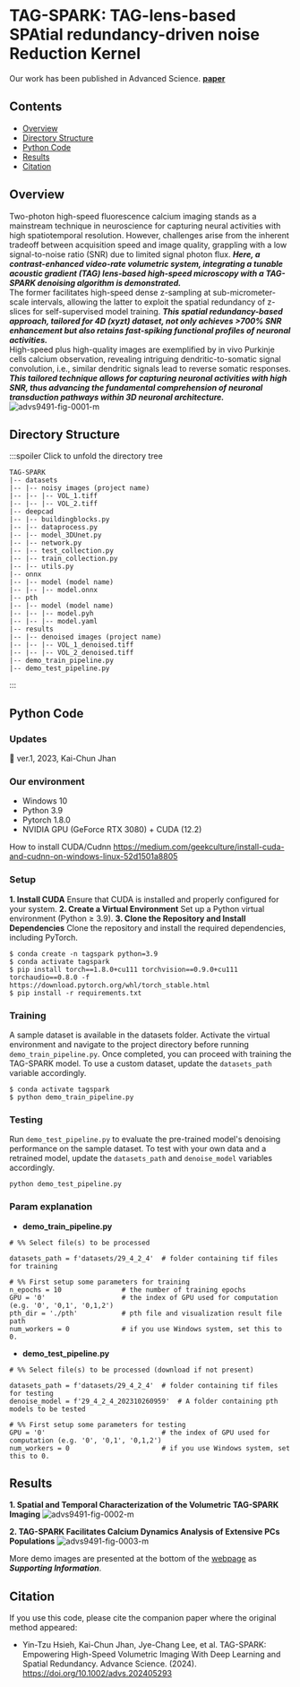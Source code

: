 # TAG-SPARK: TAG-lens-based SPAtial redundancy-driven noise Reduction Kernel 
Our work has been published in Advanced Science. [**paper**](<https://doi.org/10.1002/advs.202405293> "Title")

## Contents
* [Overview](#Overview)
* [Directory Structure](#DirectoryStructure)
* [Python Code](#PythonCode)
* [Results](#Results)
* [Citation](#Citation)

## Overview
Two-photon high-speed fluorescence calcium imaging stands as a mainstream technique in neuroscience for capturing neural activities with high spatiotemporal resolution. However, challenges arise from the inherent tradeoff between acquisition speed and image quality, grappling with a low signal-to-noise ratio (SNR) due to limited signal photon flux. ___Here, a contrast-enhanced video-rate volumetric system, integrating a tunable acoustic gradient (TAG) lens-based high-speed microscopy with a TAG-SPARK denoising algorithm is demonstrated.___  
The former facilitates high-speed dense z-sampling at sub-micrometer-scale intervals, allowing the latter to exploit the spatial redundancy of z-slices for self-supervised model training. ___This spatial redundancy-based approach, tailored for 4D (xyzt) dataset, not only achieves >700% SNR enhancement but also retains fast-spiking functional profiles of neuronal activities.___  
High-speed plus high-quality images are exemplified by in vivo Purkinje cells calcium observation, revealing intriguing dendritic-to-somatic signal convolution, i.e., similar dendritic signals lead to reverse somatic responses. ___This tailored technique allows for capturing neuronal activities with high SNR, thus advancing the fundamental comprehension of neuronal transduction pathways within 3D neuronal architecture.___
![advs9491-fig-0001-m](https://hackmd.io/_uploads/H1GG7TJYkg.jpg)

## Directory Structure
:::spoiler Click to unfold the directory tree
```
TAG-SPARK
|-- datasets
|-- |-- noisy images (project name)
|-- |-- |-- VOL_1.tiff
|-- |-- |-- VOL_2.tiff
|-- deepcad
|-- |-- buildingblocks.py
|-- |-- dataprocess.py
|-- |-- model_3DUnet.py
|-- |-- network.py
|-- |-- test_collection.py
|-- |-- train_collection.py
|-- |-- utils.py
|-- onnx
|-- |-- model (model name)
|-- |-- |-- model.onnx
|-- pth
|-- |-- model (model name)
|-- |-- |-- model.pyh
|-- |-- |-- model.yaml
|-- results
|-- |-- denoised images (project name)
|-- |-- |-- VOL_1_denoised.tiff
|-- |-- |-- VOL_2_denoised.tiff
|-- demo_train_pipeline.py
|-- demo_test_pipeline.py
```
:::

## Python Code
### Updates
:pushpin: ver.1, 2023, Kai-Chun Jhan

### Our environment 
* Windows 10
* Python 3.9
* Pytorch 1.8.0
* NVIDIA GPU (GeForce RTX 3080) + CUDA (12.2)

How to install CUDA/Cudnn
https://medium.com/geekculture/install-cuda-and-cudnn-on-windows-linux-52d1501a8805

### Setup
**1. Install CUDA**
Ensure that CUDA is installed and properly configured for your system.
**2. Create a Virtual Environment**
Set up a Python virtual environment (Python ≥ 3.9).
**3. Clone the Repository and Install Dependencies**
Clone the repository and install the required dependencies, including PyTorch.
   ```
   $ conda create -n tagspark python=3.9
   $ conda activate tagspark
   $ pip install torch==1.8.0+cu111 torchvision==0.9.0+cu111 torchaudio==0.8.0 -f https://download.pytorch.org/whl/torch_stable.html
   $ pip install -r requirements.txt
   ```

  
### Training
A sample dataset is available in the datasets folder. Activate the virtual environment and navigate to the project directory before running `demo_train_pipeline.py`. Once completed, you can proceed with training the TAG-SPARK model. To use a custom dataset, update the `datasets_path` variable accordingly.
```
$ conda activate tagspark
$ python demo_train_pipeline.py
```

### Testing
Run `demo_test_pipeline.py` to evaluate the pre-trained model's denoising performance on the sample dataset. To test with your own data and a retrained model, update the `datasets_path` and `denoise_model` variables accordingly.
```
python demo_test_pipeline.py
```

### Param explanation
* **demo_train_pipeline.py**

```python=12
# %% Select file(s) to be processed

datasets_path = f'datasets/29_4_2_4'  # folder containing tif files for training

# %% First setup some parameters for training
n_epochs = 10               # the number of training epochs
GPU = '0'                   # the index of GPU used for computation (e.g. '0', '0,1', '0,1,2')
pth_dir = './pth'           # pth file and visualization result file path
num_workers = 0             # if you use Windows system, set this to 0.
```

* **demo_test_pipeline.py**

```python=12
# %% Select file(s) to be processed (download if not present)

datasets_path = f'datasets/29_4_2_4'  # folder containing tif files for testing
denoise_model = f'29_4_2_4_202310260959'  # A folder containing pth models to be tested

# %% First setup some parameters for testing
GPU = '0'                             # the index of GPU used for computation (e.g. '0', '0,1', '0,1,2')
num_workers = 0                       # if you use Windows system, set this to 0.
```

## Results
**1. Spatial and Temporal Characterization of the Volumetric TAG-SPARK Imaging**
![advs9491-fig-0002-m](https://hackmd.io/_uploads/Bk08gAJtJl.jpg)

**2. TAG-SPARK Facilitates Calcium Dynamics Analysis of Extensive PCs Populations**
![advs9491-fig-0003-m](https://hackmd.io/_uploads/Bydvg0yF1e.jpg)

More demo images are presented at the bottom of the [webpage](<https://doi.org/10.1002/advs.202405293> "Title") as ***Supporting Information***.

## Citation
If you use this code, please cite the companion paper where the original method appeared:

* Yin-Tzu Hsieh, Kai-Chun Jhan, Jye-Chang Lee, et al. TAG-SPARK: Empowering High-Speed Volumetric Imaging With Deep Learning and Spatial Redundancy. Advance Science. (2024). https://doi.org/10.1002/advs.202405293